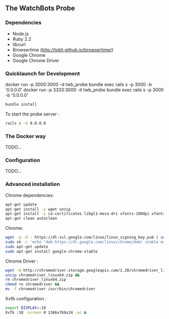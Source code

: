 ## The WatchBots Probe

### Dependencies

* Node.js
* Ruby 2.2
* libcurl
* Browsertime (http://tobli.github.io/browsertime/)
* Google Chrome
* Google Chrome Driver

### Quicklaunch for Development

docker run -p 3000:3000 -d twb_probe bundle exec rails s -p 3000 -b '0.0.0.0'
docker run -p 3333:3000 -it twb_probe bundle exec rails s -p 3000 -b '0.0.0.0'

```sh
bundle install
```

To start the probe server :
```sh
rails s -b 0.0.0.0
```

### The Docker way

TODO...

### Configuration

TODO...

### Advanced installation

Chrome dependencies:

```sh
apt-get update
apt-get install -y wget unzip
apt-get install -y ca-certificates libgl1-mesa-dri xfonts-100dpi xfonts-75dpi xfonts-scalable xfonts-cyrillic xvfb --no-install-recommends
apt-get clean autoclean
```

Chrome:

```sh
wget -q -O - https://dl-ssl.google.com/linux/linux_signing_key.pub | sudo apt-key add -
sudo sh -c 'echo "deb https://dl.google.com/linux/chrome/deb/ stable main" > /etc/apt/sources.list.d/google-chrome.list'
sudo apt-get update
sudo apt-get install google-chrome-stable
```

Chrome Driver :

```sh
wget -N http://chromedriver.storage.googleapis.com/2.20/chromedriver_linux64.zip
unzip chromedriver_linux64.zip &&
rm chromedriver_linux64.zip
chmod +x chromedriver &&
mv -f chromedriver /usr/bin/chromedriver
```

Xvfb configuration :

```sh
export DISPLAY=:10
Xvfb :10 -screen 0 1366x768x24 -ac &
```
